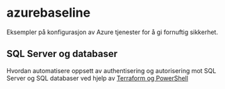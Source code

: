 # azurebaseline
Eksempler på konfigurasjon av Azure tjenester for å gi fornuftig sikkerhet. 

## SQL Server og databaser 

Hvordan automatisere oppsett av authentisering og autorisering mot SQL Server og SQL databaser ved hjelp av [Terraform og PowerShell](/sqlserver.md)

